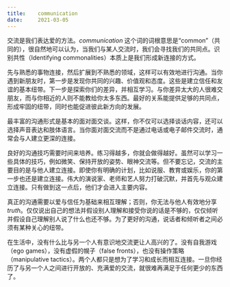 ```yaml
---
title:    communication
date:     2021-03-05
---
```


交流是我们表达爱的方法。*communication* 这个词的词根意思是“common”（共同的），很自然地可以认为，当我们与某人交流时，我们会寻找我们的共同点。识别共性（Identifying commonalities）本质上是我们形成新连接的方式。

先与熟悉的事物连接，然后扩展到不熟悉的领域，这样可以有效地进行沟通。当你遇到新朋友时，第一步是发现你共同的兴趣、价值观和态度。这些是建立信任和友谊的基本纽带。下一步是探索你们的差异，并相互学习。与你差异太大的人很难交朋友，而与你相近的人则不能教给你太多东西。最好的关系能提供足够的共同点，形成牢固的纽带，同时也能促进彼此新方向的发展。

最丰富的沟通形式是基本的面对面交谈。这样，你不仅可以选择谈话内容，还可以选择声音表达和肢体语言。当你面对面交流而不是通过电话或电子邮件交流时，通常会与人建立更深的连接。

良好的沟通技巧需要时间来培养。练习得越多，你就会做得越好。虽然可以学习一些具体的技巧，例如微笑、保持开放的姿势、眼神交流等。但不要忘记，交流的主要目的是与他人建立连接。即使你有明确的计划，比如说服、教育或娱乐，你的第一步也还是建立连接。伟大的演说家、老师和艺人努力打破沉默，并首先与观众建立连接。只有做到这一点后，他们才会进入主要内容。

真正的沟通需要以爱与信任为基础来相互理解；否则，你无法与他人有效地分享 *truth*。仅仅说出自己的想法并假设别人理解和接受你说的话是不够的，仅仅倾听并假设自己理解别人说了什么也还不够。为了更好的沟通，说话者和倾听者之间必须有某种关心的纽带。

在生活中，没有什么比与另一个人有意识地交流更让人高兴的了。没有自我游戏（ego games），没有虚假的幌子（false fronts），也没有操作策略（manipulative tactics）。两个人都只是想为了学习和成长而相互连接。一旦你经历了与另一个人之间进行开放的、充满爱的交流，就很难再满足于任何更少的东西了。

